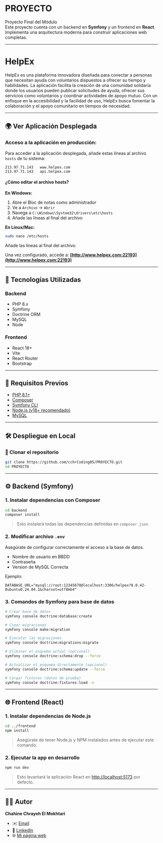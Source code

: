 # PROYECTO
Proyecto Final del Módulo  
Este proyecto cuenta con un backend en **Symfony** y un frontend en **React**. Implementa una arquitectura moderna para construir aplicaciones web completas.

---

# HelpEx
HelpEx es una plataforma innovadora diseñada para conectar a personas que necesitan ayuda con voluntarios dispuestos a ofrecer su tiempo y habilidades. La aplicación facilita la creación de una comunidad solidaria donde los usuarios pueden publicar solicitudes de ayuda, ofrecer sus servicios como voluntarios y coordinar actividades de apoyo mutuo. Con un enfoque en la accesibilidad y la facilidad de uso, HelpEx busca fomentar la colaboración y el apoyo comunitario en tiempos de necesidad.

---

## 🌍 Ver Aplicación Desplegada

### Acceso a la aplicación en producción:

Para acceder a la aplicación desplegada, añade estas líneas al archivo `hosts` de tu sistema:

```
213.97.71.143   www.helpex.com
213.97.71.143   api.helpex.com
```

#### ¿Cómo editar el archivo hosts?

**En Windows:**
1. Abre el Bloc de notas como administrador
2. Ve a `Archivo` → `Abrir`
3. Navega a `C:\Windows\System32\drivers\etc\hosts`
4. Añade las líneas al final del archivo

**En Linux/Mac:**
```bash
sudo nano /etc/hosts
```
Añade las líneas al final del archivo.

Una vez configurado, accede a: **[http://www.helpex.com:22193](http://www.helpex.com:22193)**

---

## 🚀 Tecnologías Utilizadas

### Backend
- PHP 8.x
- Symfony
- Doctrine ORM
- MySQL
- Node

### Frontend
- React 18+
- Vite
- React Router
- Bootstrap

---

## 🧰 Requisitos Previos

- [PHP 8.1+](https://www.php.net/downloads)
- [Composer](https://getcomposer.org/download/)
- [Symfony CLI](https://symfony.com/download)
- [Node.js (v18+ recomendado)](https://nodejs.org/)
- [MySQL](https://www.mysql.com/)

---

## 🛠️ Despliegue en Local

### 🔧 Clonar el repositorio
```bash
git clone https://github.com/cchrCoding05/PROYECTO.git
cd PROYECTO
```

---

## ⚙️ Backend (Symfony)

### 1. Instalar dependencias con Composer
```bash
cd backend
composer install
```
> Esto instalará todas las dependencias definidas en `composer.json`.

### 2. Modificar archivo `.env`
Asegúrate de configurar correctamente el acceso a la base de datos.  
- Nombre de usuario en BBDD
- Contraseña
- Version de MySQL Correcta

Ejemplo:
```
DATABASE_URL="mysql://root:12345678@localhost:3306/helpex?8.0.42-0ubuntu0.24.04.1&charset=utf8mb4"
```

### 3. Comandos de Symfony para base de datos
```bash
# Crear base de datos
symfony console doctrine:database:create

# Crear migraciones
symfony console make:migration

# Ejecutar las migraciones
symfony console doctrine:migrations:migrate

# Eliminar el esquema actual (opcional)
symfony console doctrine:schema:drop --force

# Actualizar el esquema directamente (opcional)
symfony console doctrine:schema:update --force

# Cargar fixtures (datos de prueba)
symfony console doctrine:fixtures:load -n
```

---

## 🌐 Frontend (React)

### 1. Instalar dependencias de Node.js
```bash
cd ../frontend
npm install
```
> Asegúrate de tener Node.js y NPM instalados antes de ejecutar este comando.

### 2. Ejecutar la app en desarrollo
```bash
npm run dev
```
> Esto levantará la aplicación React en [http://localhost:5173](http://localhost:5173) por defecto.

---

## 👨‍💻 Autor

**Chahine Chrayeh El Mokhtari**
  
- ✉️ [Email](mailto:chahinechrayehelmokhtari@gmail.com)  
- 💼 [LinkedIn](https://linkedin.com/in/chrayehChahine)  
- 🌐 [Mi página web](https://github.com/cchrCoding05)
